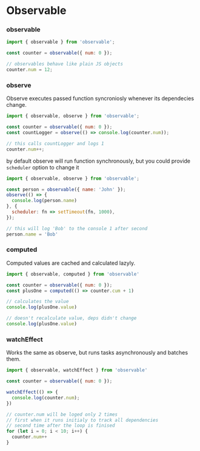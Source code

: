 # Observable

### observable 

```js
import { observable } from 'observable';

const counter = observable({ num: 0 });

// observables behave like plain JS objects
counter.num = 12;
```

### observe

Observe executes passed function syncroniosly whenever its dependecies change.

```js
import { observable, observe } from 'observable';

const counter = observable({ num: 0 });
const countLogger = observe(() => console.log(counter.num));

// this calls countLogger and logs 1
counter.num++;
```

by default observe will run function synchronously, but you could provide `scheduler` option to change it

```js
import { observable, observe } from 'observable';

const person = observable({ name: 'John' });
observe(() => { 
  console.log(person.name)
}, {
  scheduler: fn => setTimeout(fn, 1000),
});

// this will log 'Bob' to the console 1 after second
person.name = 'Bob'
```

### computed

Computed values are cached and calculated lazyly.

```js
import { observable, computed } from 'observable'

const counter = observable({ num: 0 });
const plusOne = computed(() => counter.cum + 1)

// calculates the value
console.log(plusOne.value)

// doesn't recalculate value, deps didn't change
console.log(plusOne.value)
```

### watchEffect

Works the same as observe, but runs tasks asynchronously and batches them.

```js
import { observable, watchEffect } from 'observable'

const counter = observable({ num: 0 });

watchEffect(() => {
  console.log(counter.num);
})

// counter.num will be loged only 2 times
// first when it runs initialy to track all dependencies
// second time after the loop is finised
for (let i = 0; i < 10; i++) {
  counter.num++
}
```

